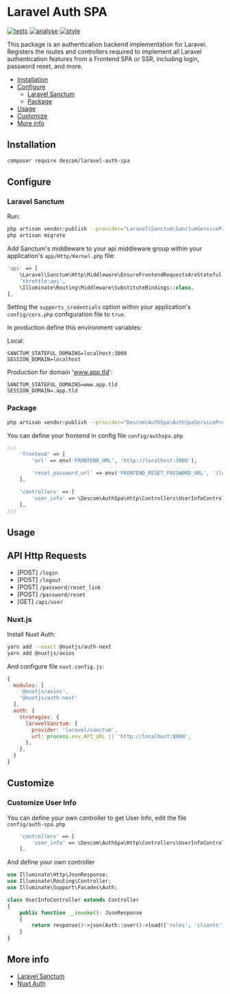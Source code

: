 # Laravel Auth SPA

[![tests](https://github.com/descom-es/laravel-auth-spa/actions/workflows/tests.yml/badge.svg)](https://github.com/descom-es/laravel-auth-spa/actions/workflows/tests.yml)
[![analyse](https://github.com/descom-es/laravel-auth-spa/actions/workflows/analyse.yml/badge.svg)](https://github.com/descom-es/laravel-auth-spa/actions/workflows/analyse.yml)
[![style](https://github.com/descom-es/laravel-auth-spa/actions/workflows/style.yml/badge.svg)](https://github.com/descom-es/laravel-auth-spa/actions/workflows/style.yml)

This package is an authentication backend implementation for Laravel. Registers the routes
and controllers required to implement all Laravel authentication features from a Frontend
SPA or SSR, including login, password reset, and more.

- [Installation](#installation)
- [Configure](#configure)
  - [Laravel Sanctum](#laravel-sanctum)
  - [Package](#package)
- [Usage](#usage)
- [Customize](#customize)
- [More info](#more-info)


## Installation

```bash
composer require descom/laravel-auth-spa
```

## Configure

### Laravel Sanctum

Run:

```sh
php artisan vendor:publish --provider="Laravel\Sanctum\SanctumServiceProvider"
php artisan migrate
````

Add Sanctum's middleware to your api middleware group within your application's `app/Http/Kernel.php` file:

```php
'api' => [
    \Laravel\Sanctum\Http\Middleware\EnsureFrontendRequestsAreStateful::class,
    'throttle:api',
    \Illuminate\Routing\Middleware\SubstituteBindings::class,
],
```

Setting the `supports_credentials` option within your application's `config/cors.php` configuration file to `true`.

In production define this environment variables:

Local:

```env
SANCTUM_STATEFUL_DOMAINS=localhost:3000
SESSION_DOMAIN=localhost
```

Production for domain 'www.app.tld':

```env
SANCTUM_STATEFUL_DOMAINS=www.app.tld
SESSION_DOMAIN=.app.tld
```

### Package

```sh
php artisan vendor:publish --provider="Descom\AuthSpa\AuthSpaServiceProvider" --tag="config"
```

You can define your frontend in config file `config/authspa.php`

```php
///
    'frontend' => [
        'url' => env('FRONTEND_URL', 'http://localhost:3000'),

        'reset_password_url' => env('FRONTEND_RESET_PASSWORD_URL', '/login/reset'),
    ],

    'controllers' => [
        'user_info' => \Descom\AuthSpa\Http\Controllers\UserInfoController::class,
    ],
///
```

## Usage

## API Http Requests

- [POST] `/login`
- [POST] `/logout`
- [POST] `/password/reset_link`
- [POST] `/password/reset`
- [GET] `/api/user`

### Nuxt.js

Install Nuxt Auth:

```sh
yarn add --exact @nuxtjs/auth-next
yarn add @nuxtjs/axios
```

And configure file `nuxt.config.js`:

```js
{
  modules: [
    '@nuxtjs/axios',
    '@nuxtjs/auth-next'
  ],
  auth: {
    strategies: {
      laravelSanctum: {
        provider: 'laravel/sanctum',
        url: process.env.API_URL || 'http://localhost:8000',
      },
    },
  }
}
```

## Customize

### Customize User Info

You can define your own controller to get User Info, edit the file `config/auth-spa.php`

```php
    'controllers' => [
        'user_info' => \Descom\AuthSpa\Http\Controllers\UserInfoController::class,
    ],
```

And define your own controller

```php
use Illuminate\Http\JsonResponse;
use Illuminate\Routing\Controller;
use Illuminate\Support\Facades\Auth;

class UserInfoController extends Controller
{
    public function __invoke(): JsonResponse
    {
        return response()->json(Auth::user()->load(['roles', 'clients']));
    }
}
```


## More info

- [Laravel Sanctum](https://laravel.com/docs/sanctum)
- [Nuxt Auth](https://auth.nuxtjs.org/providers/laravel-sanctum)
